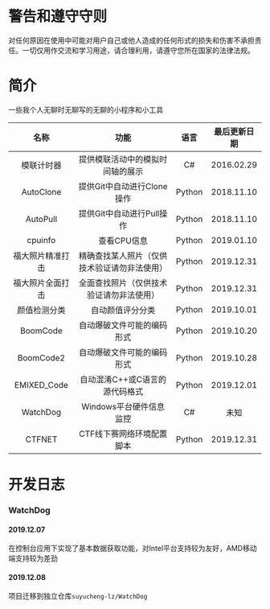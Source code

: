 # 警告和遵守守则

对任何原因在使用中可能对用户自己或他人造成的任何形式的损失和伤害不承担责任。一切仅用作交流和学习用途，请合理利用，请遵守您所在国家的法律法规。

# 简介

一些我个人无聊时无聊写的无聊的小程序和小工具

|       名称       |                     功能                     |  语言  | 最后更新日期 |
| :--------------: | :------------------------------------------: | :----: | :----------: |
|    模联计时器    |       提供模联活动中的模拟时间轴的展示       |   C#   |  2016.02.29  |
|    AutoClone     |          提供Git中自动进行Clone操作          | Python |  2018.11.10  |
|     AutoPull     |          提供Git中自动进行Pull操作           | Python |  2018.11.10  |
|     cpuinfo      |                 查看CPU信息                  | Python |  2019.01.10  |
| 福大照片精准打击 | 精确查找某人照片（仅供技术验证请勿非法使用） | Python |  2019.12.31  |
| 福大照片全面打击 |   全面查找照片（仅供技术验证请勿非法使用）   | Python |  2019.12.31  |
|   颜值检测分类   |               自动颜值评分分类               | Python |  2019.10.01  |
|     BoomCode     |          自动爆破文件可能的编码形式          | Python |  2019.10.20  |
|    BoomCode2     |          自动爆破文件可能的编码形式          | Python |  2019.10.28  |
|   EMIXED_Code    |        自动混淆C++或C语言的源代码格式        | Python |  2019.12.01  |
|     WatchDog     |           Windows平台硬件信息监控            |   C#   |     未知     |
|      CTFNET      |          CTF线下赛网络环境配置脚本           | Python |  2019.12.31  |

# 开发日志

### WatchDog

#### 2019.12.07

在控制台应用下实现了基本数据获取功能，对Intel平台支持较为友好，AMD移动端支持较为差劲

#### 2019.12.08

项目迁移到独立仓库`suyucheng-lz/WatchDog`

